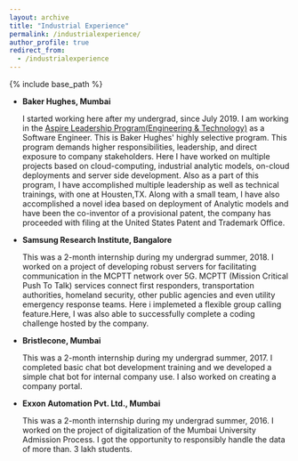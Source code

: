 ```yaml
---
layout: archive
title: "Industrial Experience"
permalink: /industrialexperience/
author_profile: true
redirect_from:
  - /industrialexperience
---
```


{% include base_path %}


* **Baker Hughes, Mumbai**

  I started working here after my undergrad, since July 2019. I am working in the [Aspire Leadership Program(Engineering & Technology)](https://careers.bakerhughes.com/global/en/aspire) as a Software Engineer. This is Baker Hughes' highly selective program. This program demands higher responsibilities, leadership, and direct exposure to company stakeholders. Here I have worked on multiple projects based on cloud-computing, industrial analytic models, on-cloud deployments and server side development. Also as a part of this program, I have accomplished multiple leadership as well as technical trainings, with one at Housten,TX. Along with a small team, I have also accomplished a novel idea based on deployment of Analytic models and have been the co-inventor of a provisional patent, the company has proceeded with filing at the United States Patent and Trademark Office.
  
* **Samsung Research Institute, Bangalore**

  This was a 2-month internship during my undergrad summer, 2018. I worked on a project of developing robust servers for facilitating communication in the MCPTT network over 5G. MCPTT (Mission Critical Push To Talk) services connect first responders, transportation authorities, homeland security, other public agencies and even utility emergency response teams. Here i implemeted a flexible group calling feature.Here, I was also able to successfully complete a coding challenge hosted by the company. 
  
* **Bristlecone, Mumbai**

  This was a 2-month internship during my undergrad summer, 2017. I completed basic chat bot development training and we developed a simple chat bot for internal company use. I also worked on creating a company portal.
  
* **Exxon Automation Pvt. Ltd., Mumbai**

  This was a 2-month internship during my undergrad summer, 2016. I worked on the project of digitalization of the Mumbai University Admission Process. I got the opportunity to responsibly handle the data of more than. 3 lakh students.
